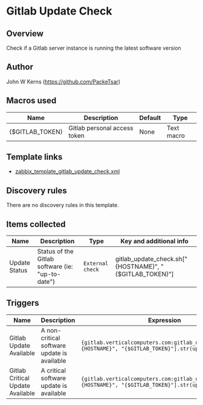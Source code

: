 # Gitlab Update Check

## Overview

Check if a Gitlab server instance is running the latest software version



## Author

John W Kerns (https://github.com/PackeTsar)

## Macros used

|Name|Description|Default|Type|
|----|-----------|-------|----|
|{$GITLAB_TOKEN}| Gitlab personal access token | None | Text macro |


## Template links

- [zabbix_template_gitlab_update_check.xml](zabbix_template_gitlab_update_check.xml)

## Discovery rules

There are no discovery rules in this template.

## Items collected

|Name|Description|Type|Key and additional info|
|----|-----------|----|----|
| Update Status | Status of the Gitlab software (ie: "up-to-date") | `External check` | gitlab_update_check.sh["{HOSTNAME}", "{$GITLAB_TOKEN}"] |


## Triggers

|Name|Description|Expression|Priority|
|----|-----------|----------|--------|
| Gitlab Update Available | A non-critical software update is available | `{gitlab.verticalcomputers.com:gitlab_update_check.sh["{HOSTNAME}", "{$GITLAB_TOKEN}"].str(up-to-date)}<>1` | Warning |
| Gitlab Critical Update Available | A critical software update is available | `{gitlab.verticalcomputers.com:gitlab_update_check.sh["{HOSTNAME}", "{$GITLAB_TOKEN}"].str(update asap)}=1` | High |
